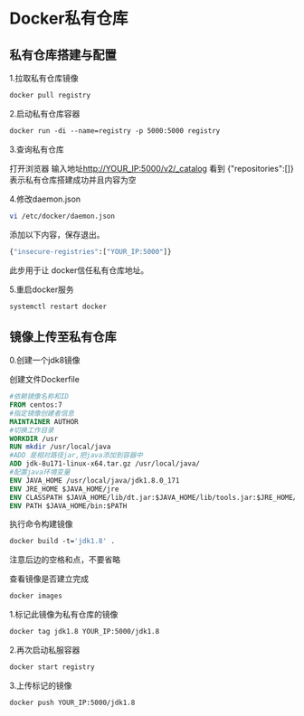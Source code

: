 # Docker私有仓库

## 私有仓库搭建与配置

1.拉取私有仓库镜像

```bash
docker pull registry
```

2.启动私有仓库容器

```bash
docker run ‐di ‐‐name=registry ‐p 5000:5000 registry
```

3.查询私有仓库

打开浏览器 输入地址<http://YOUR_IP:5000/v2/_catalog> 看到 {"repositories":[]} 表示私有仓库搭建成功并且内容为空

4.修改daemon.json

```bash
vi /etc/docker/daemon.json
```

添加以下内容，保存退出。

```bash
{"insecure‐registries":["YOUR_IP:5000"]}
```

此步用于让 docker信任私有仓库地址。

5.重启docker服务

```bash
systemctl restart docker
```

## 镜像上传至私有仓库

0.创建一个jdk8镜像

创建文件Dockerfile

```dockerfile
#依赖镜像名称和ID
FROM centos:7
#指定镜像创建者信息
MAINTAINER AUTHOR
#切换工作目录
WORKDIR /usr
RUN mkdir /usr/local/java
#ADD 是相对路径jar,把java添加到容器中
ADD jdk‐8u171‐linux‐x64.tar.gz /usr/local/java/
#配置java环境变量
ENV JAVA_HOME /usr/local/java/jdk1.8.0_171
ENV JRE_HOME $JAVA_HOME/jre
ENV CLASSPATH $JAVA_HOME/lib/dt.jar:$JAVA_HOME/lib/tools.jar:$JRE_HOME/lib:$CLASSPATH
ENV PATH $JAVA_HOME/bin:$PATH
```

执行命令构建镜像

```bash
docker build ‐t='jdk1.8' .
```

注意后边的空格和点，不要省略

查看镜像是否建立完成

```bash
docker images
```

1.标记此镜像为私有仓库的镜像

```bash
docker tag jdk1.8 YOUR_IP:5000/jdk1.8
```

2.再次启动私服容器

```bash
docker start registry
```

3.上传标记的镜像

```bash
docker push YOUR_IP:5000/jdk1.8
```
